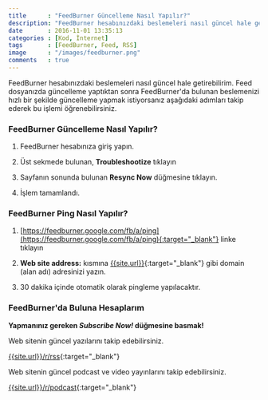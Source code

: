 ```yaml
---
title      : "FeedBurner Güncelleme Nasıl Yapılır?"
description: "FeedBurner hesabınızdaki beslemeleri nasıl güncel hale getirebilirim. Feed dosyanızda güncelleme yaptıktan sonra FeedBurner..."
date       : 2016-11-01 13:35:13
categories : [Kod, İnternet]
tags       : [FeedBurner, Feed, RSS]
image      : "/images/feedburner.png"
comments   : true
---
```


FeedBurner hesabınızdaki beslemeleri nasıl güncel hale getirebilirim. Feed dosyanızda güncelleme yaptıktan sonra FeedBurner'da bulunan beslemenizi hızlı bir şekilde güncelleme yapmak istiyorsanız aşağıdaki adımları takip ederek bu işlemi öğrenebilirsiniz. 

### FeedBurner Güncelleme Nasıl Yapılır?

1. FeedBurner hesabınıza giriş yapın.

2. Üst sekmede bulunan, **Troubleshootize** tıklayın

3. Sayfanın sonunda bulunan **Resync Now** düğmesine tıklayın.

4. İşlem tamamlandı.

### FeedBurner Ping Nasıl Yapılır?

1. [https://feedburner.google.com/fb/a/ping](https://feedburner.google.com/fb/a/ping){:target="_blank"} linke tıklayın

2. **Web site address:** kısmına [{{site.url}}]({{site.url}}){:target="_blank"} gibi domain (alan adı) adresinizi yazın.

3. 30 dakika içinde otomatik olarak pingleme yapılacaktır.


### FeedBurner'da Buluna Hesaplarım

**Yapmanınız gereken *Subscribe Now!* düğmesine basmak!**

Web sitenin güncel yazılarını takip edebilirsiniz.

[{{site.url}}/r/rss]({{site.url}}/r/rss){:target="_blank"}

Web sitenin güncel podcast ve video yayınlarını takip edebilirsiniz.

[{{site.url}}/r/podcast]({{site.url}}/r/podcast){:target="_blank"}
